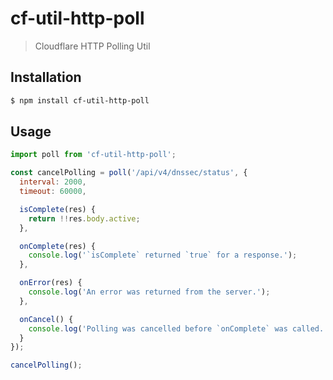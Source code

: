 # cf-util-http-poll

> Cloudflare HTTP Polling Util

## Installation

```sh
$ npm install cf-util-http-poll
```

## Usage

```js
import poll from 'cf-util-http-poll';

const cancelPolling = poll('/api/v4/dnssec/status', {
  interval: 2000,
  timeout: 60000,

  isComplete(res) {
    return !!res.body.active;
  },

  onComplete(res) {
    console.log('`isComplete` returned `true` for a response.');
  },

  onError(res) {
    console.log('An error was returned from the server.');
  },

  onCancel() {
    console.log('Polling was cancelled before `onComplete` was called.');
  }
});

cancelPolling();
```

